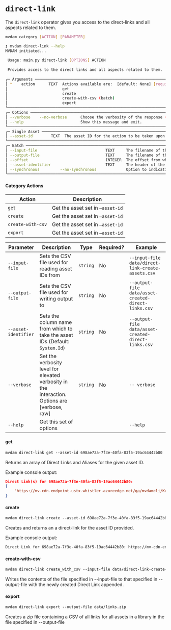 # `direct-link`
The `direct-link` operator gives you access to the direct-links and all aspects related to them.

```bash
mvdam category [ACTION] [PARAMETER]
```
```bash
❯ mvdam direct-link --help
MVDAM initiated...
                                                                                                                                                                                       
 Usage: main.py direct-link [OPTIONS] ACTION                                                                                                                                           
                                                                                                                                                                                       
 Provides access to the direct links and all aspects related to them.                                                                                                                  
                                                                                                                                                                                       
╭─ Arguments ─────────────────────────────────────────────────────────────────────────────────────────────────────────────────────────────────────────────────────────────────────────╮
│ *    action      TEXT  Actions available are:  [default: None] [required]                                                                                                           │
│                        get                                                                                                                                                          │
│                        create                                                                                                                                                       │
│                        create-with-csv (batch)                                                                                                                                      │
│                        export                                                                                                                                                       │
╰─────────────────────────────────────────────────────────────────────────────────────────────────────────────────────────────────────────────────────────────────────────────────────╯
╭─ Options ───────────────────────────────────────────────────────────────────────────────────────────────────────────────────────────────────────────────────────────────────────────╮
│ --verbose    --no-verbose      Choose the verbosity of the response (eg: --verbosity [verbose, raw, bulk])                                                                          │
│ --help                         Show this message and exit.                                                                                                                          │
╰─────────────────────────────────────────────────────────────────────────────────────────────────────────────────────────────────────────────────────────────────────────────────────╯
╭─ Single Asset ──────────────────────────────────────────────────────────────────────────────────────────────────────────────────────────────────────────────────────────────────────╮
│ --asset-id        TEXT  The asset ID for the action to be taken upon (eg: --asset-id 151b33b1-4c30-4968-bbd1-525ad812e357)                                                          │
╰─────────────────────────────────────────────────────────────────────────────────────────────────────────────────────────────────────────────────────────────────────────────────────╯
╭─ Batch ─────────────────────────────────────────────────────────────────────────────────────────────────────────────────────────────────────────────────────────────────────────────╮
│ --input-file                              TEXT     The filename of the input csv for use with batch options.                                                                        │
│ --output-file                             TEXT     The filename of the output csv for use with batch options.                                                                       │
│ --offset                                  INTEGER  The offset from which you would like your csv processing to start [default: 0]                                                   │
│ --asset-identifier                        TEXT     The header of the column containing the asset IDs.                                                                               │
│ --synchronous         --no-synchronous             Option to indicating synchronous rather than asynchronous operation.                                                             │
╰─────────────────────────────────────────────────────────────────────────────────────────────────────────────────────────────────────────────────────────────────────────────────────╯
```
#### Category Actions
| Action            | Description                                                  |
|-------------------|--------------------------------------------------------------|
| `get`             | Get the asset set in `—asset-id`                             |
| `create`             | Get the asset set in `—asset-id`                             |
| `create-with-csv`             | Get the asset set in `—asset-id`                             |
| `export`             | Get the asset set in `—asset-id`                             |


| Parameter     | Description                                                  | Type     | Required? | Example |
|---------------|--------------------------------------------------------------|----------|-----------|---------|
| `--input-file` | Sets the CSV file used for reading asset IDs from       | `string` | No        | `--input-file data/direct-link-create-assets.csv` |
| `--output-file` | Sets the CSV file used for writing output to       | `string` | No        | `--output-file data/asset-created-direct-links.csv` |
| `--asset-identifier` | Sets the column name from which to take the asset IDs (Default: `System.Id`)     | `string` | No        | `--output-file data/asset-created-direct-links.csv` |
| `--verbose` | Set the verbosity level for elevated verbosity in the interaction. Options are [verbose, raw] | `string` | No        | `-- verbose` |
| `--help`      | Get this set of options                                      |          |           | `--help` |


#### get
```txt
mvdam direct-link get --asset-id 698ae72a-7f3e-40fa-83f5-19ac64442b80
```
Returns an array of Direct Links and Aliases for the given asset ID.

Example console output:
```json
Direct Link(s) for 698ae72a-7f3e-40fa-83f5-19ac64442b80: 
{
    "https://mv-cdn-endpoint-ustx-whistler.azureedge.net/qa/mvdamcli/KueKaT5_-kCD9RmsZEQrgA/q5V1I7jObUiWzJfxYH_WrQ/Original/catTitle799402.jpg.jpg": "Default"
}
```

#### create
```txt
mvdam direct-link create --asset-id 698ae72a-7f3e-40fa-83f5-19ac64442b80
```
Creates and returns an a direct-link for the asset ID provided. 

Example console output:
```txt
Direct Link for 698ae72a-7f3e-40fa-83f5-19ac64442b80: https://mv-cdn-endpoint-ustx-whistler.azureedge.net/qa/mvdamcli/KueKaT5_-kCD9RmsZEQrgA/q5V1I7jObUiWzJfxYH_WrQ/Original/catTitle799402.jpg.jpg
```

#### create-with-csv
```txt
mvdam direct-link create_with_csv --input-file data/direct-link-create-assets.csv --output-file data/asset-created-direct-links.csv --asset-identifier AssetId
```
Writes the contents of the file specified in --input-file to that specified in --output-file with the newly created Direct Link appended.

#### export
```txt
mvdam direct-link export --output-file data/links.zip
```
Creates a zip file containing a CSV of all links for all assets in a library in the file specified in --output-file